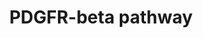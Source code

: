 ---
annotations:
- id: PW:0000003
  parent: signaling pathway
  type: Pathway Ontology
  value: signaling pathway
- id: PW:0000607
  parent: disease pathway
  type: Pathway Ontology
  value: ovarian cancer pathway
- id: DOID:2394
  parent: disease of cellular proliferation
  type: Disease Ontology
  value: ovarian cancer
- id: PW:0000605
  parent: disease pathway
  type: Pathway Ontology
  value: cancer pathway
authors:
- Khanspers
- AlexanderPico
- Fehrhart
communities:
- CPTAC
- CPTAC
description: 'Simplified PDGFR-beta pathway, based on figure 7B from Zhang et al:
  https://www.ncbi.nlm.nih.gov/pubmed/27372738  Platelet-derived growth factor receptors
  (PDGFR) are cell surface tyrosine kinase receptors for members of the platelet-derived
  growth factor (PDGF) family. PDGF subunits -A and -B are important factors regulating
  cell proliferation, cellular differentiation, cell growth, development and many
  diseases including cancer. There are two forms of the PDGFR, alpha and beta each
  encoded by a different gene. Depending on which growth factor is bound, PDGFR homo-
  or heterodimerizes.  Source: [https://en.wikipedia.org/wiki/Platelet-derived_growth_factor_receptor
  Wikipedia]'
last-edited: 2019-11-29
ndex: ef4afa7a-8b68-11eb-9e72-0ac135e8bacf
organisms:
- Homo sapiens
redirect_from:
- /index.php/Pathway:WP3972
- /instance/WP3972
revision: null
schema-jsonld:
- '@context': https://schema.org/
  '@id': https://wikipathways.github.io/pathways/WP3972.html
  '@type': Dataset
  creator:
    '@type': Organization
    name: WikiPathways
  description: 'Simplified PDGFR-beta pathway, based on figure 7B from Zhang et al:
    https://www.ncbi.nlm.nih.gov/pubmed/27372738  Platelet-derived growth factor receptors
    (PDGFR) are cell surface tyrosine kinase receptors for members of the platelet-derived
    growth factor (PDGF) family. PDGF subunits -A and -B are important factors regulating
    cell proliferation, cellular differentiation, cell growth, development and many
    diseases including cancer. There are two forms of the PDGFR, alpha and beta each
    encoded by a different gene. Depending on which growth factor is bound, PDGFR
    homo- or heterodimerizes.  Source: [https://en.wikipedia.org/wiki/Platelet-derived_growth_factor_receptor
    Wikipedia]'
  keywords:
  - ELK1
  - ERK1
  - FOS
  - GRB1
  - GRB2
  - HRAS
  - JAK1
  - JAK2
  - JNK1
  - JNKK1
  - JUN
  - MEK1
  - MEKK
  - PDGFRB
  - PIK3CA
  - PKR
  - PLCG1
  - PRKCA
  - PRKCB
  - RAF1
  - RASA1
  - SHC1
  - SOS1
  - SRF
  - STAT1
  - STAT3
  - STAT5A
  - STAT5B
  - STAT6
  license: CC0
  name: PDGFR-beta pathway
seo: CreativeWork
title: PDGFR-beta pathway
wpid: WP3972
---